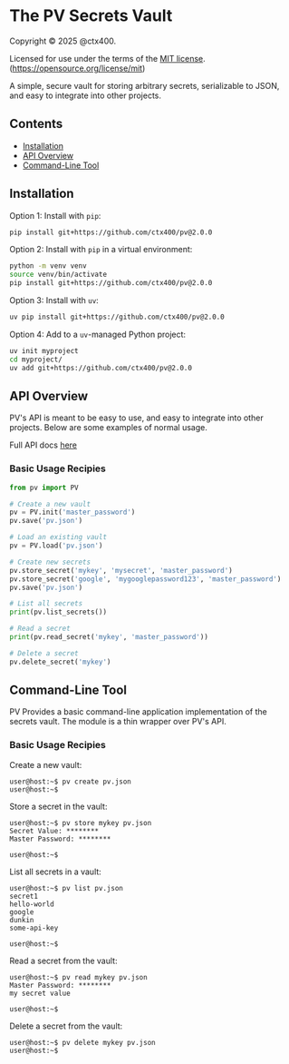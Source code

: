 # The PV Secrets Vault

Copyright &copy; 2025 @ctx400.

Licensed for use under the terms of the [MIT license](LICENSE.md).
(https://opensource.org/license/mit)

A simple, secure vault for storing arbitrary secrets, serializable to
JSON, and easy to integrate into other projects.

## Contents

- [Installation](#installation)
- [API Overview](#api-overview)
- [Command-Line Tool](#command-line-tool)

## Installation

Option 1: Install with `pip`:

```sh
pip install git+https://github.com/ctx400/pv@2.0.0
```

Option 2: Install with `pip` in a virtual environment:

```sh
python -m venv venv
source venv/bin/activate
pip install git+https://github.com/ctx400/pv@2.0.0
```

Option 3: Install with `uv`:

```sh
uv pip install git+https://github.com/ctx400/pv@2.0.0
```

Option 4: Add to a `uv`-managed Python project:

```sh
uv init myproject
cd myproject/
uv add git+https://github.com/ctx400/pv@2.0.0
```

## API Overview

PV's API is meant to be easy to use, and easy to integrate into other
projects. Below are some examples of normal usage.

Full API docs [here](https://ctx400.github.io/pv)

### Basic Usage Recipies

```py
from pv import PV

# Create a new vault
pv = PV.init('master_password')
pv.save('pv.json')

# Load an existing vault
pv = PV.load('pv.json')

# Create new secrets
pv.store_secret('mykey', 'mysecret', 'master_password')
pv.store_secret('google', 'mygooglepassword123', 'master_password')
pv.save('pv.json')

# List all secrets
print(pv.list_secrets())

# Read a secret
print(pv.read_secret('mykey', 'master_password'))

# Delete a secret
pv.delete_secret('mykey')
```

## Command-Line Tool

PV Provides a basic command-line application implementation of
the secrets vault. The module is a thin wrapper over PV's API.

### Basic Usage Recipies

Create a new vault:

```console
user@host:~$ pv create pv.json
user@host:~$
```

Store a secret in the vault:

```console
user@host:~$ pv store mykey pv.json
Secret Value: ********
Master Password: ********

user@host:~$
```

List all secrets in a vault:

```console
user@host:~$ pv list pv.json
secret1
hello-world
google
dunkin
some-api-key

user@host:~$
```

Read a secret from the vault:

```console
user@host:~$ pv read mykey pv.json
Master Password: ********
my secret value

user@host:~$
```

Delete a secret from the vault:

```console
user@host:~$ pv delete mykey pv.json
user@host:~$
```
